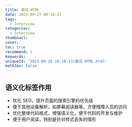 ```yaml
---
title: 面试-HTML
date: 2023-09-27 00:18:17
tags:
  - Interview
categories:
  - Interview
thumbnail: 
cover: 
toc: true
recommend: 1
keywords: 
uniqueId: '2023-09-26 16:18:17/面试-HTML.html'
mathJax: false
---
```


## 语义化标签作用

* 优化 SEO，提升页面的搜索引擎的优先级
* 便于其他设备解析，如屏幕阅读器等，方便残障人员的访问
* 优化整体代码格式，增强语义化，便于代码的开发与维护
* 便于用户阅读，特别是针对样式丢失的情形

